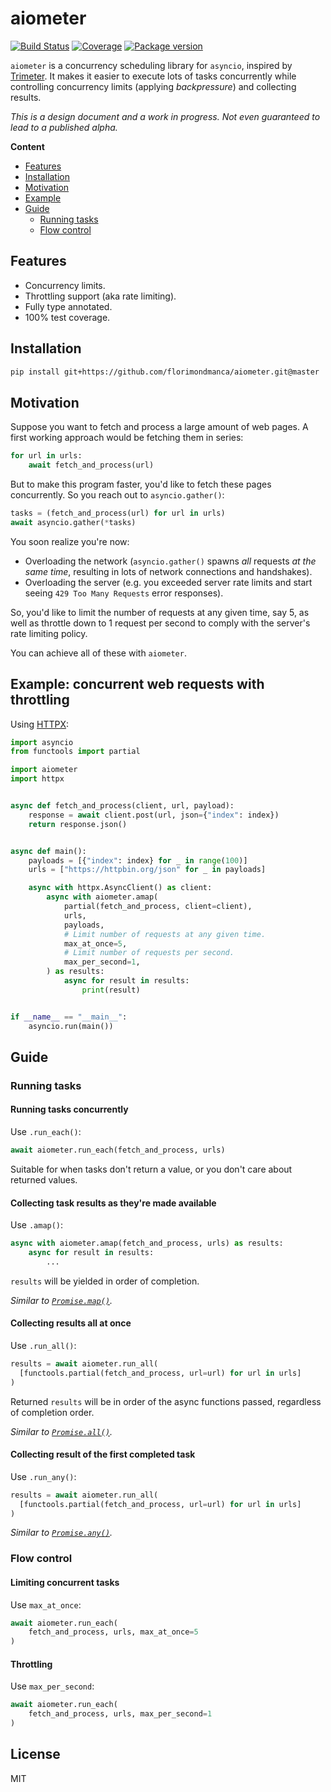 # aiometer

[![Build Status](https://dev.azure.com/florimondmanca/public/_apis/build/status/florimondmanca.aiometer?branchName=master)](https://dev.azure.com/florimondmanca/public/_build/latest?definitionId=1&branchName=master)
[![Coverage](https://codecov.io/gh/florimondmanca/aiometer/branch/master/graph/badge.svg)](https://codecov.io/gh/florimondmanca/aiometer)
[![Package version](https://badge.fury.io/py/aiometer.svg)](https://pypi.org/project/aiometer)

`aiometer` is a concurrency scheduling library for `asyncio`, inspired by [Trimeter](https://github.com/python-trio/trimeter). It makes it easier to execute lots of tasks concurrently while controlling concurrency limits (applying _backpressure_) and collecting results.

_This is a design document and a work in progress. Not even guaranteed to lead to a published alpha._

**Content**

- [Features](#features)
- [Installation](#installation)
- [Motivation](#motivation)
- [Example](#example)
- [Guide](#guide)
  - [Running tasks](#running-tasks)
  - [Flow control](#flow-control)

## Features

- Concurrency limits.
- Throttling support (aka rate limiting).
- Fully type annotated.
- 100% test coverage.

## Installation

```bash
pip install git+https://github.com/florimondmanca/aiometer.git@master
```

## Motivation

Suppose you want to fetch and process a large amount of web pages. A first working approach would be fetching them in series:

```python
for url in urls:
    await fetch_and_process(url)
```

But to make this program faster, you'd like to fetch these pages concurrently. So you reach out to `asyncio.gather()`:

```python
tasks = (fetch_and_process(url) for url in urls)
await asyncio.gather(*tasks)
```

You soon realize you're now:

- Overloading the network (`asyncio.gather()` spawns _all_ requests _at the same time_, resulting in lots of network connections and handshakes).
- Overloading the server (e.g. you exceeded server rate limits and start seeing `429 Too Many Requests` error responses).

So, you'd like to limit the number of requests at any given time, say 5, as well as throttle down to 1 request per second to comply with the server's rate limiting policy.

You can achieve all of these with `aiometer`.

## Example: concurrent web requests with throttling

Using [HTTPX](https://github.com/encode/httpx):

```python
import asyncio
from functools import partial

import aiometer
import httpx


async def fetch_and_process(client, url, payload):
    response = await client.post(url, json={"index": index})
    return response.json()


async def main():
    payloads = [{"index": index} for _ in range(100)]
    urls = ["https://httpbin.org/json" for _ in payloads]

    async with httpx.AsyncClient() as client:
        async with aiometer.amap(
            partial(fetch_and_process, client=client),
            urls,
            payloads,
            # Limit number of requests at any given time.
            max_at_once=5,
            # Limit number of requests per second.
            max_per_second=1,
        ) as results:
            async for result in results:
                print(result)


if __name__ == "__main__":
    asyncio.run(main())
```

## Guide

### Running tasks

#### Running tasks concurrently

Use `.run_each()`:

```python
await aiometer.run_each(fetch_and_process, urls)
```

Suitable for when tasks don't return a value, or you don't care about returned values.

#### Collecting task results as they're made available

Use `.amap()`:

```python
async with aiometer.amap(fetch_and_process, urls) as results:
    async for result in results:
        ...
```

`results` will be yielded in order of completion.

_Similar to [`Promise.map()`](http://bluebirdjs.com/docs/api/promise.map.html)._

#### Collecting results all at once

Use `.run_all()`:

```python
results = await aiometer.run_all(
  [functools.partial(fetch_and_process, url=url) for url in urls]
)
```

Returned `results` will be in order of the async functions passed, regardless of completion order.

_Similar to [`Promise.all()`](https://developer.mozilla.org/en-US/docs/Web/JavaScript/Reference/Global_Objects/Promise/all)._

#### Collecting result of the first completed task

Use `.run_any()`:

```python
results = await aiometer.run_all(
  [functools.partial(fetch_and_process, url=url) for url in urls]
)
```

_Similar to [`Promise.any()`](https://developer.mozilla.org/en-US/docs/Web/JavaScript/Reference/Global_Objects/Promise/any)._

### Flow control

#### Limiting concurrent tasks

Use `max_at_once`:

```python
await aiometer.run_each(
    fetch_and_process, urls, max_at_once=5
)
```

#### Throttling

Use `max_per_second`:

```python
await aiometer.run_each(
    fetch_and_process, urls, max_per_second=1
)
```

## License

MIT
